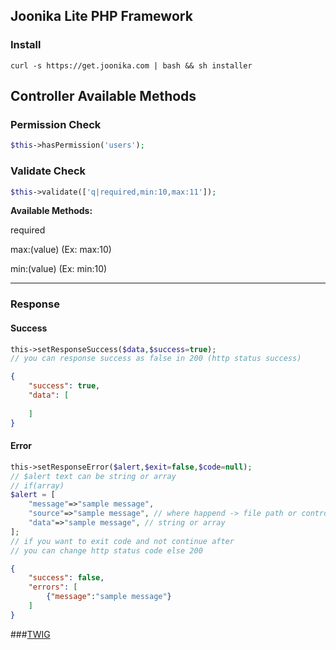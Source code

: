 ## Joonika Lite PHP Framework

### Install
```shell
curl -s https://get.joonika.com | bash && sh installer
```

## Controller Available Methods

### Permission Check

```` php
$this->hasPermission('users');
````

### Validate Check

```` php
$this->validate(['q|required,min:10,max:11']);
````
**Available Methods:**

required

max:(value) (Ex: max:10)

min:(value) (Ex: min:10)
<hr>

### Response
#### Success

```` php
this->setResponseSuccess($data,$success=true);
// you can response success as false in 200 (http status success)
````
````json
{
    "success": true,
    "data": [
        
    ]
}
````

#### Error

```` php
this->setResponseError($alert,$exit=false,$code=null);
// $alert text can be string or array
// if(array)
$alert = [
    "message"=>"sample message",
    "source"=>"sample message", // where happend -> file path or controller name or field name
    "data"=>"sample message", // string or array
];
// if you want to exit code and not continue after
// you can change http status code else 200
````
````json
{
    "success": false,
    "errors": [
        {"message":"sample message"}
    ]
}
````

###[TWIG](doc/tiwg.md)

